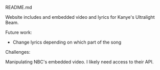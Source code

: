 README.md

Website includes and embedded video and lyrics for Kanye's Ultralight Beam.


Future work:

- Change lyrics depending on which part of the song 


Challenges:

Manipulating NBC's embedded video. I likely need access to their API.